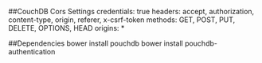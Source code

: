 ##CouchDB Cors Settings
    credentials: true
    headers: accept, authorization, content-type, origin, referer, x-csrf-token
    methods: GET, POST, PUT, DELETE, OPTIONS, HEAD
    origins: *
    
    
##Dependencies
    bower install pouchdb
    bower install pouchdb-authentication
    
